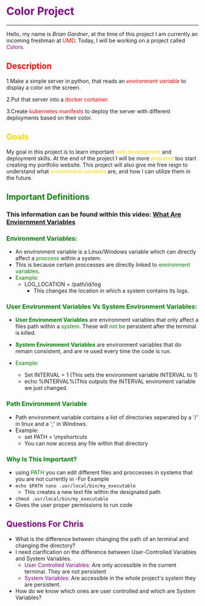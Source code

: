 # <span style = "color: purple">Color Project 
---
Hello, my name is *Brian Gardner*, at the time of this project I am currently an incoming freshman at <span style = "color: red">UMD</span>. Today, I will be working on a project called <span style = "color: purple">Colors. </span>


## <span style = "color: red">Description
1.Make a simple server in python, that reads an <span style = "color: red">*environment variable*</span> to display a color on the screen.

2.Put that server into a <span style = "color: red">docker container</span>.

3.Create  <span style = "color: red ">kubernetes manifests</span> to deploy the server with different deployments based on their color.
##  <span style = "color: gold">Goals
My goal in this project is to learn important  <span style = "color: gold">web development</span> and deployment skills. At the end of the project I will be more <span style = "color: gold">prepared</span> too start creating my portfolio website. This project will also give me free reign to understand what <span style = "color: gold">environment variables</span> are, and how I can utilize them in the future. 
## <span style = "color: green">Important Definitions
### This information can be found within this video: [What Are Enviornment Variables](https://youtu.be/bd65z5VZ7L4?si=QFGxlEM5bLHCnANZ)
### <span style = "color: green">Environment Variables: 

- An environment variable is a Linux/Windows variable which can directly affect a <span style = "color: green">proccess</span> within a system.
- This is because certain proccesses are directly linked to <span style = "color: green">environment variables</span>.
- <span style = "color: green">Example:</span>
    - LOG_LOCATION = /path/id/log
        - This changes the location in which a system contains its logs.
### <span style = "color: green">User Environment Variables Vs System Environment Variables:</span>
- <span style = "color: green">**User Environment Variables**</span> are environment variables that only affect a files path within a <span style = "color: green">system</span>. These will <span style = "color: green">not be</span> persistent after the terminal is killed.
- <span style = "color: green">**System Environment Variables**</span> are environment variables that do remain consistent, and are re used every time the code is run.

- <span style = "color: green">Example:</span>
  - Set INTERVAL = 1 (This sets the environment variable INTERVAL to 1)
  - echo %INTERVAL%(This outputs the INTERVAL enviroment variable we just changed.
### <span style = "color: green">Path Environment Variable</span>
- Path environment variable contains a list of directories seperated by a '/' in linux and a ';' in Windows.
- Example: 
   - set PATH = \myshortcuts
   - You can now access any file within that directory
### <span style = "color: green">Why Is This Important?</span>
- using <span style = "color: green">PATH</span> you can edit different files and proccesses in systems that you are not currently in 
-For Example
 - `echo $PATH nano .usr/local/bin/my_executable`
    - This creates a new text file within the designated path
 - `chmod .usr/local/bin/my_executable`
  - Gives the user proper permissions to run code
## <span style = "color: purple">Questions For Chris
- What is the difference between changing the path of an terminal and changing the directory?
- I need clarification on the difference between User-Controlled Variables and System Variables.
   - <span style = "color: purple">User Controlled Variables:</span> Are only accessible in the current terminal. They are not persistent
   - <span style = "color: purple">System Variables:</span> Are accessible in the whole project's system they are persistent.
- How do we know which ones are user controlled and which are System Variables?

    



